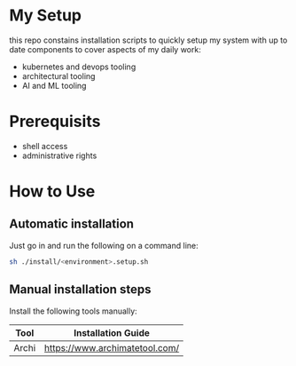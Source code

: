 # My Setup

this repo constains installation scripts to quickly setup my system with up to date components to cover aspects of my daily work:

* kubernetes and devops tooling
* architectural tooling
* AI and ML tooling

# Prerequisits

* shell access
* administrative rights

# How to Use

## Automatic installation

Just go in and run the following on a command line:

```bash
sh ./install/<environment>.setup.sh
```

## Manual installation steps

Install the following tools manually:

| Tool  | Installation Guide             |
| ----- | ------------------------------ |
| Archi | https://www.archimatetool.com/ |